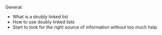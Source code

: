 General:

- What is a doubly linked list
- How to use doubly linked lists
- Start to look for the right source of information without too much help
